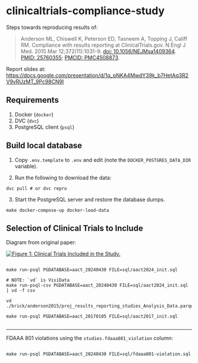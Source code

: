 # clinicaltrials-compliance-study

Steps towards reproducing results of:

> Anderson ML, Chiswell K, Peterson ED, Tasneem A, Topping J, Califf RM.
> Compliance with results reporting at ClinicalTrials.gov. N Engl J Med. 2015
> Mar 12;372(11):1031-9.
> [doi: 10.1056/NEJMsa1409364](https://doi.org/10.1056/NEJMsa1409364).
> [PMID: 25760355](https://pubmed.ncbi.nlm.nih.gov/25760355/);
> [PMCID: PMC4508873](http://www.ncbi.nlm.nih.gov/pmc/articles/pmc4508873/).

Report slides at: https://docs.google.com/presentation/d/1q_pNKA4MwdY39k_b7HetAq3R2V9vRUzMT_9Pc98CN9I

## Requirements

1. Docker (`docker`)
2. DVC (`dvc`)
3. PostgreSQL client (`psql`)

## Build local database

1. Copy `.env.template` to `.env` and edit (note the `DOCKER_POSTGRES_DATA_DIR` variable).

2. Run the following to download the data:

```shell
dvc pull # or dvc repro
```

3. Start the PostgreSQL server and restore the database dumps.

```shell
make docker-compose-up docker-load-data
```

## Selection of Clinical Trials to Include

Diagram from original paper:

[![Figure 1: Clinical Trials Included in the Study.](https://www.nejm.org/cms/10.1056/NEJMsa1409364/asset/bad8a8de-730f-4b12-b225-a7b8671ba351/assets/images/large/nejmsa1409364_f1.jpg)](https://www.nejm.org/doi/10.1056/NEJMsa1409364#f01)

```shell

make run-psql PGDATABASE=aact_20240430 FILE=sql/aact2024_init.sql

# NOTE: `vd` is VisiData
make run-psql-csv PGDATABASE=aact_20240430 FILE=sql/aact2024_init.sql | vd -f csv

vd ./brick/anderson2015/proj_results_reporting_studies_Analysis_Data.parquet

make run-psql PGDATABASE=aact_20170105 FILE=sql/aact2017_init.sql


```

---

FDAAA 801 violations using the `studies.fdaaa801_violation` column:

```shell

make run-psql PGDATABASE=aact_20240430 FILE=sql/fdaaa801-violation.sql

```
